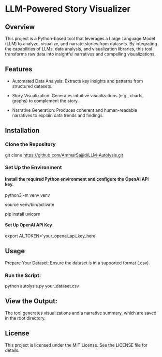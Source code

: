 # LLM-Powered Story Visualizer

## Overview

This project is a Python-based tool that leverages a Large Language Model (LLM) to analyze, visualize, and narrate stories from datasets. By integrating the capabilities of LLMs, data analysis, and visualization libraries, this tool transforms raw data into insightful narratives and compelling visualizations.

## Features

* Automated Data Analysis: Extracts key insights and patterns from structured datasets.

* Story Visualization: Generates intuitive visualizations (e.g., charts, graphs) to complement the story.

* Narrative Generation: Produces coherent and human-readable narratives to explain data trends and findings.

## Installation

### Clone the Repository
git clone https://github.com/AmmarSajjid/LLM-Autolysis.git

### Set Up the Environment

#### Install the required Python environment and configure the OpenAI API key.

python3 -m venv venv

source venv/bin/activate

pip install uvicorn

#### Set Up OpenAI API Key
export AI_TOKEN='your_openai_api_key_here'

## Usage

Prepare Your Dataset: Ensure the dataset is in a supported format (.csv).

### Run the Script:
python autolysis.py your_dataset.csv

## View the Output: 
The tool generates visualizations and a narrative summary, which are saved in the root directory.

## License

This project is licensed under the MIT License. See the LICENSE file for details.





